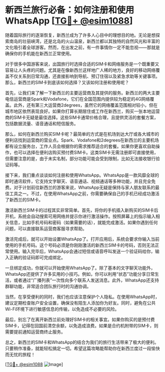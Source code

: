 # 新西兰旅行必备：如何注册和使用WhatsApp [[TG💪+ @esim1088](https://t.me/s/esim1088)]

随着国际旅行的逐渐恢复，新西兰成为了许多人心目中的理想目的地。无论是想探索南岛的壮丽峡湾，还是北岛的火山温泉，新西兰都以其独特的自然风光和丰富的文化吸引着全球游客。然而，在出发之前，有一件事情你一定不能忽视——那就是确保你的手机能在新西兰正常使用。

对于很多中国游客来说，出国旅行时选择合适的SIM卡和网络服务是一个既重要又容易让人头疼的问题。尤其是在像新西兰这样地广人稀的地方，良好的移动网络覆盖不仅关系到日常沟通，还直接影响到导航、预订住宿以及紧急求助等关键事项。那么，新西兰的SIM卡到底该如何选择？又该如何注册和使用呢？

首先，让我们来了解一下新西兰的主要运营商及其提供的服务。新西兰的两大主要电信运营商是Spark和Vodafone，它们在全国范围内提供较为稳定的4G网络覆盖。此外，还有第三大运营商2degrees，虽然它的网络覆盖范围相对较小，但在城市地区依然表现良好。如果你打算长期居住或工作在新西兰，购买一张本地运营商的SIM卡无疑是最佳选择。这些SIM卡通常价格合理，且提供灵活的套餐方案，包括数据流量、语音通话和短信服务。

那么，如何在新西兰购买SIM卡呢？最简单的方式是在机场到达大厅或各大城市的便利店找到运营商的营业点。Spark、Vodafone和2degrees在新西兰的主要机场都有设立服务台，工作人员会根据你的需求推荐适合的套餐。如果你更喜欢自助操作，也可以选择在便利店购买预付费SIM卡。这类SIM卡无需注册即可直接使用，但需要注意的是，由于未实名制，部分功能可能会受到限制，比如无法接收银行验证码等。

接下来，我们重点谈谈如何注册和使用WhatsApp。WhatsApp是一款风靡全球的即时通讯软件，它支持文字聊天、语音通话、视频通话等多种功能，并且完全免费。对于计划前往新西兰的游客来说，WhatsApp无疑是保持与家人朋友联系的最佳工具之一。不过，在使用WhatsApp之前，你需要确保自己的手机已经成功激活了新西兰的SIM卡。

激活新西兰SIM卡的过程其实非常简单。首先，将你的手机插入新购买的SIM卡后开机，系统会自动搜索可用网络并提示你进行激活操作。按照屏幕上的指示输入相关信息，比如手机号码和密码（如果需要的话），就能完成激活。如果你遇到任何问题，可以直接联系运营商客服寻求帮助。

激活完成后，就可以开始设置WhatsApp了。打开应用后，系统会要求你输入当前使用的手机号码。这个号码必须是你刚刚激活的新西兰SIM卡的号码，否则无法正常使用。输入完毕后，WhatsApp会通过短信或语音呼叫发送一个验证码给你，输入正确的验证码即可完成绑定。

一旦绑定成功，你就可以开始使用WhatsApp了。除了基本的文字聊天功能外，WhatsApp还提供了许多实用的小技巧。例如，你可以利用“状态”功能分享日常生活，或者通过“广播列表”一次性向多个联系人发送消息。此外，WhatsApp还支持群聊功能，非常适合团队旅行时的沟通协调。

当然，在享受便利的同时，我们也应该注意保护个人隐私。在使用WhatsApp时，建议定期检查账户安全设置，确保没有陌生人添加你为好友。同时，避免在公共Wi-Fi环境下进行敏感信息的传输，以免造成不必要的风险。

最后，别忘了在离开新西兰前处理好SIM卡的相关事宜。如果你购买的是预付费SIM卡，记得在回国前清空余额，以免造成浪费。如果是合约机附带的SIM卡，则需要提前通知运营商终止服务。

总之，新西兰的SIM卡和WhatsApp的结合为我们的旅行生活带来了极大的便利。只要稍作准备，就能轻松搞定一切。希望这篇攻略能帮助你在新西兰度过一段愉快而无忧的旅程！

[[TG💪+ @esim1088](https://t.me/s/esim1088) ![Image](https://i.postimg.cc/4NQfJmqS/Snipaste-2025-05-13-00-14-12.png)]